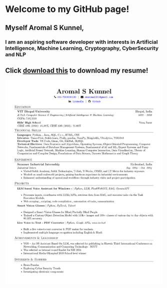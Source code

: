 # Welcome to my GitHub page! 

## Myself Aromal S Kunnel,
### I am an aspiring software developer with interests in Artificial Intelligence, Machine Learning, Cryptography, CyberSecurity and NLP

## Click [download this](AromalSK_Resume.pdf) to download my resume!

<picture>
 <source media="(prefers-color-scheme: dark)" srcset="https://github.com/SickxTea9BitS/SickxTea9BitS/blob/34cac87daa652ca224a5d1e0ada48ed8158dcd84/AromalSK_Resume.jpg">
 <source media="(prefers-color-scheme: light)" srcset="https://github.com/SickxTea9BitS/SickxTea9BitS/blob/34cac87daa652ca224a5d1e0ada48ed8158dcd84/AromalSK_Resume.jpg">
 <img alt="YOUR-ALT-TEXT" src="https://github.com/SickxTea9BitS/SickxTea9BitS/blob/34cac87daa652ca224a5d1e0ada48ed8158dcd84/AromalSK_Resume.jpg">
</picture>
